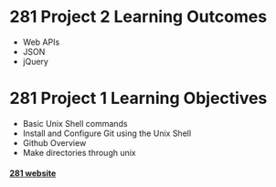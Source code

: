 # 281 Project 2 Learning Outcomes

- Web APIs
- JSON
- jQuery

# 281 Project 1 Learning Objectives

- Basic Unix Shell commands
- Install and Configure Git using the Unix Shell
- Github Overview
- Make directories through unix

#### [281 website](https://pages.uoregon.edu/carmenh/281/)

